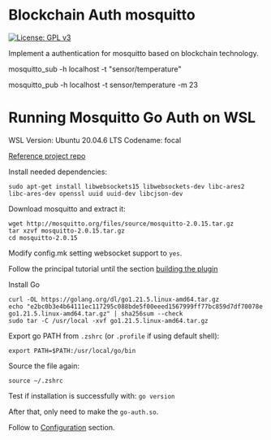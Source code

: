 # Blockchain Auth mosquitto
[![License: GPL v3](https://img.shields.io/badge/License-GPLv3-blue.svg)](https://www.gnu.org/licenses/gpl-3.0)

Implement a authentication for mosquitto based on blockchain technology.

mosquitto_sub -h localhost -t "sensor/temperature"

mosquitto_pub -h localhost -t sensor/temperature -m 23

# Running Mosquitto Go Auth on WSL
WSL Version: Ubuntu 20.04.6 LTS
Codename: focal 

[Reference project repo](https://github.com/iegomez/mosquitto-go-auth#requirements)

Install needed dependencies:

`sudo apt-get install libwebsockets15 libwebsockets-dev libc-ares2 libc-ares-dev openssl uuid uuid-dev libcjson-dev`


Download mosquitto and extract it:
```
wget http://mosquitto.org/files/source/mosquitto-2.0.15.tar.gz
tar xzvf mosquitto-2.0.15.tar.gz
cd mosquitto-2.0.15
```
Modify config.mk setting websocket support to `yes`.

Follow the principal tutorial until the section [building the plugin](https://github.com/iegomez/mosquitto-go-auth#building-the-plugin)

Install Go  

```
curl -OL https://golang.org/dl/go1.21.5.linux-amd64.tar.gz
echo "e2bc0b3e4b64111ec117295c088bde5f00eeed1567999ff77bc859d7df70078e go1.21.5.linux-amd64.tar.gz" | sha256sum --check
sudo tar -C /usr/local -xvf go1.21.5.linux-amd64.tar.gz
```

Export go PATH from `.zshrc` (or `.profile` if using default shell):
```
export PATH=$PATH:/usr/local/go/bin
```

Source the file again:
```
source ~/.zshrc
```

Test if installation is successfully with:
`go version`

After that, only need to make the `go-auth.so`.

Follow to [Configuration](https://github.com/iegomez/mosquitto-go-auth#configuration) section.  

